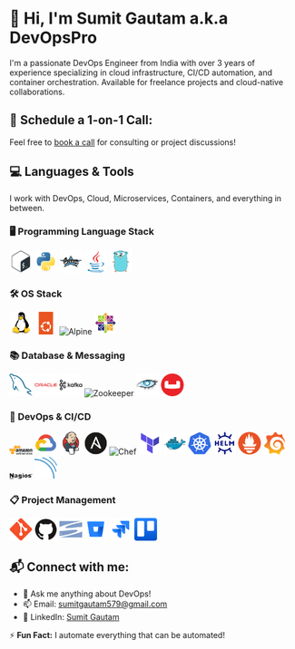 # 👋 Hi, I'm Sumit Gautam a.k.a DevOpsPro

I'm a passionate DevOps Engineer from India with over 3 years of experience specializing in cloud infrastructure, CI/CD automation, and container orchestration. Available for freelance projects and cloud-native collaborations.

## 🚀 Schedule a 1-on-1 Call:
Feel free to [book a call](mailto:sumitgautam579@gmail.com) for consulting or project discussions!

## 💻 Languages & Tools
I work with DevOps, Cloud, Microservices, Containers, and everything in between.

### 🖥️ Programming Language Stack
<img src="assets/bash.svg" alt="Bash" width="40"/>
<img src="assets/python.svg" alt="Python" width="40"/>
<img src="assets/groovy.svg" alt="Groovy" width="40"/>
<img src="assets/java.svg" alt="Java" width="40"/>
<img src="assets/go.svg" alt="Go" width="40"/>

### 🛠️ OS Stack
<img src="assets/linux.svg" alt="Linux" width="40"/>
<img src="assets/ubuntu.svg" alt="Ubuntu" width="40"/>
<img src="assets/alpine.svg" alt="Alpine" width="40"/>
<img src="assets/centos.svg" alt="CentOS" width="40"/>

### 📚 Database & Messaging
<img src="assets/mysql.svg" alt="MySQL" width="40"/>
<img src="assets/oracle.svg" alt="OracleDB" width="40"/>
<img src="assets/kafka.svg" alt="Kafka" width="40"/>
<img src="assets/zookeeper.svg" alt="Zookeeper" width="40"/>
<img src="assets/cassandra.svg" alt="Cassandra" width="40"/>
<img src="assets/couchbase.svg" alt="Couchbase" width="40"/>

### 🔧 DevOps & CI/CD
<img src="assets/aws.svg" alt="AWS" width="40"/>
<img src="assets/gcp.svg" alt="GCP" width="40"/>
<img src="assets/jenkins.svg" alt="Jenkins" width="40"/>
<img src="assets/ansible.svg" alt="Ansible" width="40"/>
<img src="assets/chef.svg" alt="Chef" width="40"/>
<img src="assets/terraform.svg" alt="Terraform" width="40"/>
<img src="assets/docker.svg" alt="Docker" width="40"/>
<img src="assets/kubernetes.svg" alt="Kubernetes" width="40"/>
<img src="assets/helm.svg" alt="Helm" width="40"/>
<img src="assets/prometheus.svg" alt="Prometheus" width="40"/>
<img src="assets/grafana.svg" alt="Grafana" width="40"/>
<img src="assets/nagios.svg" alt="Nagios" width="40"/>
<img src="assets/sonarqube.svg" alt="SonarQube" width="40"/>

### 📋 Project Management
<img src="assets/git.svg" alt="Git" width="40"/>
<img src="assets/github.svg" alt="GitHub" width="40"/>
<img src="assets/svn.svg" alt="SVN" width="40"/>
<img src="assets/bitbucket.svg" alt="Bitbucket" width="40"/>
<img src="assets/jira.svg" alt="Jira" width="40"/>
<img src="assets/trello.svg" alt="Trello" width="40"/>

## 📬 Connect with me:
- 💬 Ask me anything about DevOps!
- 📫 Email: [sumitgautam579@gmail.com](mailto:sumitgautam579@gmail.com)
- 🔗 LinkedIn: [Sumit Gautam](https://www.linkedin.com/in/sumitgautam95783)

⚡ **Fun Fact:** I automate everything that can be automated!
